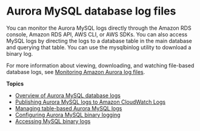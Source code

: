 # Aurora MySQL database log files<a name="USER_LogAccess.Concepts.MySQL"></a>

You can monitor the Aurora MySQL logs directly through the Amazon RDS console, Amazon RDS API, AWS CLI, or AWS SDKs\. You can also access MySQL logs by directing the logs to a database table in the main database and querying that table\. You can use the mysqlbinlog utility to download a binary log\. 

For more information about viewing, downloading, and watching file\-based database logs, see [Monitoring Amazon Aurora log files](USER_LogAccess.md)\.

**Topics**
+ [Overview of Aurora MySQL database logs](USER_LogAccess.MySQL.LogFileSize.md)
+ [Publishing Aurora MySQL logs to Amazon CloudWatch Logs](USER_LogAccess.MySQLDB.PublishAuroraMySQLtoCloudWatchLogs.md)
+ [Managing table\-based Aurora MySQL logs](Appendix.MySQL.CommonDBATasks.Logs.md)
+ [Configuring Aurora MySQL binary logging](USER_LogAccess.MySQL.BinaryFormat.md)
+ [Accessing MySQL binary logs](USER_LogAccess.MySQL.Binarylog.md)